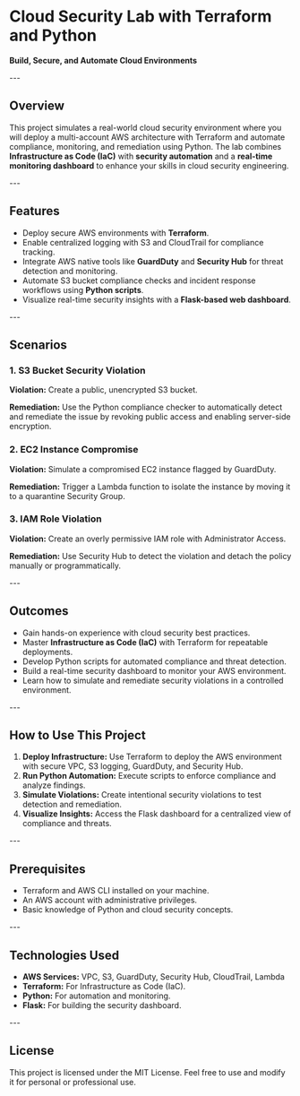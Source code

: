 Cloud Security Lab with Terraform and Python
============================================

**Build, Secure, and Automate Cloud Environments**

\-\-\-

Overview
--------

This project simulates a real-world cloud security environment where you will deploy a multi-account AWS architecture with Terraform and automate compliance, monitoring, and remediation using Python. The lab combines **Infrastructure as Code (IaC)** with **security automation** and a **real-time monitoring dashboard** to enhance your skills in cloud security engineering.

\-\-\-

Features
--------

* Deploy secure AWS environments with **Terraform**.
* Enable centralized logging with S3 and CloudTrail for compliance tracking.
* Integrate AWS native tools like **GuardDuty** and **Security Hub** for threat detection and monitoring.
* Automate S3 bucket compliance checks and incident response workflows using **Python scripts**.
* Visualize real-time security insights with a **Flask-based web dashboard**.

\-\-\-

Scenarios
---------

### 1\. S3 Bucket Security Violation

**Violation:** Create a public, unencrypted S3 bucket.

**Remediation:** Use the Python compliance checker to automatically detect and remediate the issue by revoking public access and enabling server-side encryption.

### 2\. EC2 Instance Compromise

**Violation:** Simulate a compromised EC2 instance flagged by GuardDuty.

**Remediation:** Trigger a Lambda function to isolate the instance by moving it to a quarantine Security Group.

### 3\. IAM Role Violation

**Violation:** Create an overly permissive IAM role with Administrator Access.

**Remediation:** Use Security Hub to detect the violation and detach the policy manually or programmatically.

\-\-\-

Outcomes
--------

* Gain hands-on experience with cloud security best practices.
* Master **Infrastructure as Code (IaC)** with Terraform for repeatable deployments.
* Develop Python scripts for automated compliance and threat detection.
* Build a real-time security dashboard to monitor your AWS environment.
* Learn how to simulate and remediate security violations in a controlled environment.

\-\-\-

How to Use This Project
-----------------------

1.  **Deploy Infrastructure:** Use Terraform to deploy the AWS environment with secure VPC, S3 logging, GuardDuty, and Security Hub.
2.  **Run Python Automation:** Execute scripts to enforce compliance and analyze findings.
3.  **Simulate Violations:** Create intentional security violations to test detection and remediation.
4.  **Visualize Insights:** Access the Flask dashboard for a centralized view of compliance and threats.

\-\-\-

Prerequisites
-------------

* Terraform and AWS CLI installed on your machine.
* An AWS account with administrative privileges.
* Basic knowledge of Python and cloud security concepts.

\-\-\-

Technologies Used
-----------------

* **AWS Services:** VPC, S3, GuardDuty, Security Hub, CloudTrail, Lambda
* **Terraform:** For Infrastructure as Code (IaC).
* **Python:** For automation and monitoring.
* **Flask:** For building the security dashboard.

\-\-\-

License
-------

This project is licensed under the MIT License. Feel free to use and modify it for personal or professional use.

